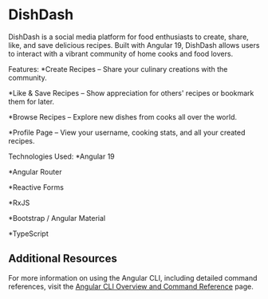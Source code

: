 # DishDash

DishDash is a social media platform for food enthusiasts to create, share, like, and save delicious recipes. Built with Angular 19, DishDash allows users to interact with a vibrant community of home cooks and food lovers.

Features:
*Create Recipes – Share your culinary creations with the community.

*Like & Save Recipes – Show appreciation for others' recipes or bookmark them for later.

*Browse Recipes – Explore new dishes from cooks all over the world.

*Profile Page – View your username, cooking stats, and all your created recipes.

Technologies Used:
*Angular 19

*Angular Router

*Reactive Forms

*RxJS

*Bootstrap / Angular Material

*TypeScript




## Additional Resources

For more information on using the Angular CLI, including detailed command references, visit the [Angular CLI Overview and Command Reference](https://angular.dev/tools/cli) page.
